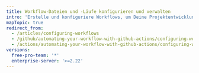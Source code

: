 ```yaml
---
title: Workflow-Dateien und -Läufe konfigurieren und verwalten
intro: 'Erstelle und konfiguriere Workflows, um Deine Projektentwicklung teilweise zu automatisieren.'
mapTopic: true
redirect_from:
  - /articles/configuring-workflows
  - /github/automating-your-workflow-with-github-actions/configuring-workflows
  - /actions/automating-your-workflow-with-github-actions/configuring-workflows
versions:
  free-pro-team: '*'
  enterprise-server: '>=2.22'
---
```


